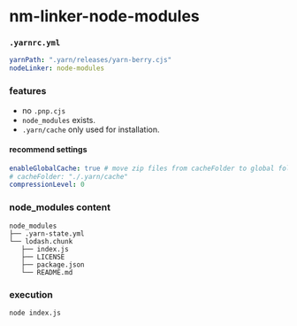 # nm-linker-node-modules

### `.yarnrc.yml`

```yml
yarnPath: ".yarn/releases/yarn-berry.cjs"
nodeLinker: node-modules
```

### features

- no `.pnp.cjs`
- `node_modules` exists.
- `.yarn/cache` only used for installation.

####  recommend settings

```yml
enableGlobalCache: true # move zip files from cacheFolder to global folder like $HOME/
# cacheFolder: "./.yarn/cache"
compressionLevel: 0
```

### node_modules content

```
node_modules
├── .yarn-state.yml
└── lodash.chunk
   ├── index.js
   ├── LICENSE
   ├── package.json
   └── README.md
```

### execution

```
node index.js
```
